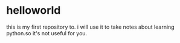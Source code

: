# helloworld
this is my first repository to. i will use it to take notes about learning python.so it's not useful for you.
